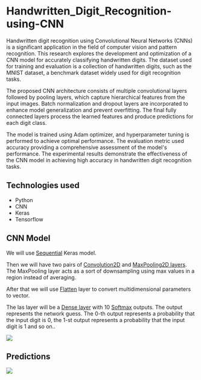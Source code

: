 # Handwritten_Digit_Recognition-using-CNN
Handwritten digit recognition using Convolutional Neural Networks (CNNs) is a significant application in the field of computer vision and pattern recognition. This research explores the development and optimization of a CNN model for accurately classifying handwritten digits. The dataset used for training and evaluation is a collection of handwritten digits, such as the MNIST dataset, a benchmark dataset widely used for digit recognition tasks.

The proposed CNN architecture consists of multiple convolutional layers followed by pooling layers, which capture hierarchical features from the input images. Batch normalization and dropout layers are incorporated to enhance model generalization and prevent overfitting. The final fully connected layers process the learned features and produce predictions for each digit class.

The model is trained using Adam optimizer, and hyperparameter tuning is performed to achieve optimal performance. The evaluation metric used accuracy providing a comprehensive assessment of the model's performance. The experimental results demonstrate the effectiveness of the CNN model in achieving high accuracy in handwritten digit recognition tasks.

## Technologies used

- Python
- CNN
- Keras
- Tensorflow
  
## CNN Model

We will use [Sequential](https://www.tensorflow.org/api_docs/python/tf/keras/Sequential?version=stable) Keras model.

Then we will have two pairs of [Convolution2D](https://www.tensorflow.org/api_docs/python/tf/keras/layers/Conv2D?version=stable) and [MaxPooling2D layers](https://www.tensorflow.org/api_docs/python/tf/keras/layers/MaxPooling2D?version=stable). The MaxPooling layer acts as a sort of downsampling using max values in a region instead of averaging.

After that we will use [Flatten](https://www.tensorflow.org/api_docs/python/tf/keras/layers/Flatten?version=stable) layer to convert multidimensional parameters to vector.

The las layer will be a [Dense layer](https://www.tensorflow.org/api_docs/python/tf/keras/layers/Dense?version=stable) with 10 [Softmax](https://www.tensorflow.org/api_docs/python/tf/keras/activations/softmax?version=stable) outputs. The output represents the network guess. The 0-th output represents a probability that the input digit is 0, the 1-st output represents a probability that the input digit is 1 and so on..

![](https://1drv.ms/i/c/4230590ad987414b/EUk0uS1s3SVPvpPNawhzMkEB2USuhGzZduVcueGcBi2XSQ?e=btzbiy)

## Predictions
![](https://1drv.ms/i/c/4230590ad987414b/EXJxysC9M99CnjV0cuXLl5gBIQ_ng6uTveie8GqeS-1d0w?e=CgnIlV)
